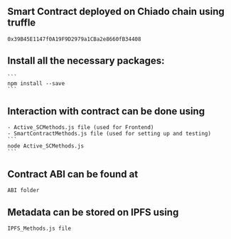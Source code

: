 ## Smart Contract deployed on Chiado chain using truffle
    0x39B45E1147f0A19F9D2979a1CBa2e8660fB34408

## Install all the necessary packages:
    ```
    npm install --save
    ```
## Interaction with contract can be done using 
    - Active_SCMethods.js file (used for Frontend)
    - SmartContractMethods.js file (used for setting up and testing)
    ```
    node Active_SCMethods.js
    ```

## Contract ABI can be found at 
    ABI folder
    
## Metadata can be stored on IPFS using
    IPFS_Methods.js file
